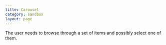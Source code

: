 ```yaml
---
title: Carousel
category: sandbox
layout: page
---
```


The user needs to browse through a set of items and possibly select one of them.
